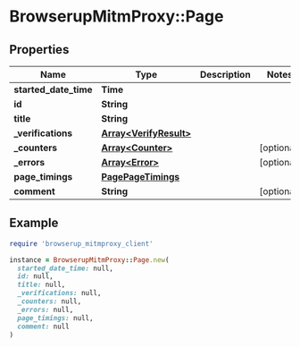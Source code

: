 # BrowserupMitmProxy::Page

## Properties

| Name | Type | Description | Notes |
| ---- | ---- | ----------- | ----- |
| **started_date_time** | **Time** |  |  |
| **id** | **String** |  |  |
| **title** | **String** |  |  |
| **_verifications** | [**Array&lt;VerifyResult&gt;**](VerifyResult.md) |  |  |
| **_counters** | [**Array&lt;Counter&gt;**](Counter.md) |  | [optional] |
| **_errors** | [**Array&lt;Error&gt;**](Error.md) |  | [optional] |
| **page_timings** | [**PagePageTimings**](PagePageTimings.md) |  |  |
| **comment** | **String** |  | [optional] |

## Example

```ruby
require 'browserup_mitmproxy_client'

instance = BrowserupMitmProxy::Page.new(
  started_date_time: null,
  id: null,
  title: null,
  _verifications: null,
  _counters: null,
  _errors: null,
  page_timings: null,
  comment: null
)
```

